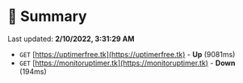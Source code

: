 # 📖 Summary
Last updated: **2/10/2022, 3:31:29 AM**

- `GET` [https://uptimerfree.tk](https://uptimerfree.tk) - **Up** (9081ms)
- `GET` [https://monitoruptimer.tk](https://monitoruptimer.tk) - **Down** (194ms)
